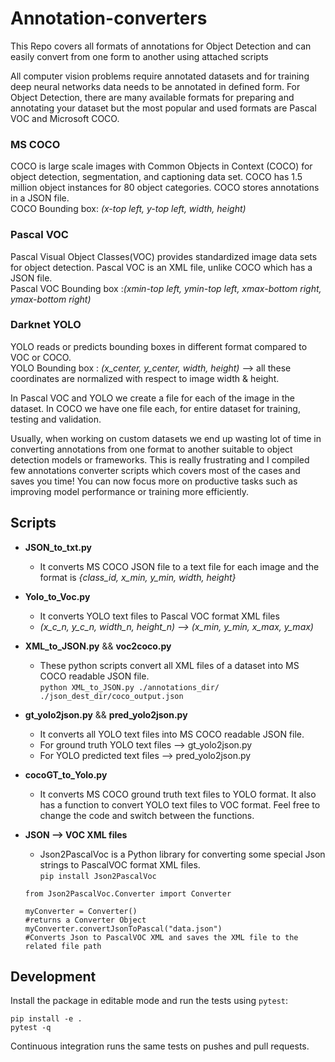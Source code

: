 # Annotation-converters
This Repo covers all formats of annotations for Object Detection and can easily convert from one form to another using attached scripts 

All computer vision problems require annotated datasets and for training deep neural networks data needs to be annotated in defined form. For Object Detection, there are many available formats for preparing and annotating your dataset but the most popular and used formats are Pascal VOC and Microsoft COCO.

### MS COCO ###
COCO is large scale images with Common Objects in Context (COCO) for object detection, segmentation, and captioning data set. COCO has 1.5 million object instances for 80 object categories. COCO stores annotations in a JSON file.\
COCO Bounding box: _(x-top left, y-top left, width, height)_

### Pascal VOC ###
Pascal Visual Object Classes(VOC) provides standardized image data sets for object detection. Pascal VOC is an XML file, unlike COCO which has a JSON file.\
Pascal VOC Bounding box :_(xmin-top left, ymin-top left, xmax-bottom right, ymax-bottom right)_

### Darknet YOLO ###
YOLO reads or predicts bounding boxes in different format compared to VOC or COCO.\
YOLO Bounding box : _(x_center, y_center, width, height)_ --> all these coordinates are normalized with respect to image width & height.

In Pascal VOC and YOLO we create a file for each of the image in the dataset. In COCO we have one file each, for entire dataset for training, testing and validation.

Usually, when working on custom datasets we end up wasting lot of time in converting annotations from one format to another suitable to object detection models or frameworks. This is really frustrating and I compiled few annotations converter scripts which covers most of the cases and saves you time! You can now focus more on productive tasks such as improving model performance or training more efficiently.

## Scripts ##

* **JSON_to_txt.py**
  * It converts MS COCO JSON file to a text file for each image and the format is _{class_id, x_min, y_min, width, height}_


* **Yolo_to_Voc.py**
   * It converts YOLO text files to Pascal VOC format XML files
   * _(x_c_n, y_c_n, width_n, height_n) --> (x_min, y_min, x_max, y_max)_

* **XML_to_JSON.py** &&  **voc2coco.py**
  * These python scripts convert all XML files of a dataset into MS COCO readable JSON file.\
    `python XML_to_JSON.py ./annotations_dir/  ./json_dest_dir/coco_output.json`

* **gt_yolo2json.py**  && **pred_yolo2json.py**
  * It converts all YOLO text files into MS COCO readable JSON file.
  * For ground truth YOLO text files --> gt_yolo2json.py
  * For YOLO predicted text files --> pred_yolo2json.py

* **cocoGT_to_Yolo.py**
  * It converts MS COCO ground truth text files to YOLO format. It also has a function to convert YOLO text files to VOC format. Feel free to change the code and switch between the functions.
  
* **JSON --> VOC XML files**
  * Json2PascalVoc is a Python library for converting some special Json strings to PascalVOC format XML files.\
   `pip install Json2PascalVoc`
   ```
   from Json2PascalVoc.Converter import Converter
      
   myConverter = Converter()
   #returns a Converter Object
  myConverter.convertJsonToPascal("data.json")
  #Converts Json to PascalVOC XML and saves the XML file to the related file path
  ```

## Development

Install the package in editable mode and run the tests using `pytest`:

```
pip install -e .
pytest -q
```

Continuous integration runs the same tests on pushes and pull requests.
   
   
